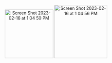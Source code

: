 <center> <img width="159" alt="Screen Shot 2023-02-16 at 1 04 50 PM" src="https://user-images.githubusercontent.com/74183528/219334138-f6b09ac3-632c-4c8e-8648-83225d276a78.png">
 <img width="174" alt="Screen Shot 2023-02-16 at 1 04 56 PM" src="https://user-images.githubusercontent.com/74183528/219334159-19dbcf8e-3e84-4da9-9b03-1f61dc8544b4.png">
</center> 
 
